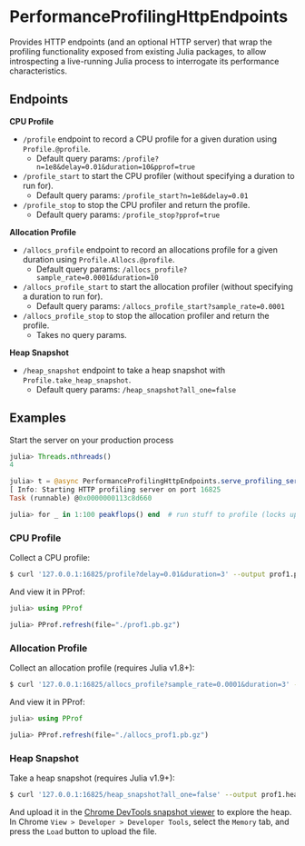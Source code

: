 # PerformanceProfilingHttpEndpoints

Provides HTTP endpoints (and an optional HTTP server) that wrap the profiling
functionality exposed from existing Julia packages, to allow introspecting a live-running
Julia process to interrogate its performance characteristics.

## Endpoints

**CPU Profile**

- `/profile` endpoint to record a CPU profile for a given duration using `Profile.@profile`.
    - Default query params: `/profile?n=1e8&delay=0.01&duration=10&pprof=true`
- `/profile_start` to start the CPU profiler (without specifying a duration to run for).
    - Default query params: `/profile_start?n=1e8&delay=0.01`
- `/profile_stop` to stop the CPU profiler and return the profile.
    - Default query params: `/profile_stop?pprof=true`

**Allocation Profile**

- `/allocs_profile` endpoint to record an allocations profile for a given duration using `Profile.Allocs.@profile`.
    - Default query params: `/allocs_profile?sample_rate=0.0001&duration=10`
- `/allocs_profile_start` to start the allocation profiler (without specifying a duration to run for).
    - Default query params: `/allocs_profile_start?sample_rate=0.0001`
- `/allocs_profile_stop` to stop the allocation profiler and return the profile.
    - Takes no query params.

**Heap Snapshot**

- `/heap_snapshot` endpoint to take a heap snapshot with `Profile.take_heap_snapshot`.
    - Default query params: `/heap_snapshot?all_one=false`

## Examples

Start the server on your production process
```julia
julia> Threads.nthreads()
4

julia> t = @async PerformanceProfilingHttpEndpoints.serve_profiling_server()  # Start the profiling server in the background
[ Info: Starting HTTP profiling server on port 16825
Task (runnable) @0x0000000113c8d660

julia> for _ in 1:100 peakflops() end  # run stuff to profile (locks up the REPL)
```

### CPU Profile

Collect a CPU profile:
```bash
$ curl '127.0.0.1:16825/profile?delay=0.01&duration=3' --output prof1.pb.gz
```

And view it in PProf:
```julia
julia> using PProf

julia> PProf.refresh(file="./prof1.pb.gz")
```

### Allocation Profile

Collect an allocation profile (requires Julia v1.8+):
```bash
$ curl '127.0.0.1:16825/allocs_profile?sample_rate=0.0001&duration=3' --output allocs_prof1.pb.gz
```

And view it in PProf:
```julia
julia> using PProf

julia> PProf.refresh(file="./allocs_prof1.pb.gz")
```

### Heap Snapshot

Take a heap snapshot (requires Julia v1.9+):
```bash
$ curl '127.0.0.1:16825/heap_snapshot?all_one=false' --output prof1.heapsnapshot
```

And upload it in the [Chrome DevTools snapshot viewer](https://developer.chrome.com/docs/devtools/memory-problems/heap-snapshots/#view_snapshots) to explore the heap.
In Chrome `View > Developer > Developer Tools`, select the `Memory` tab, and press the `Load` button to upload the file.

